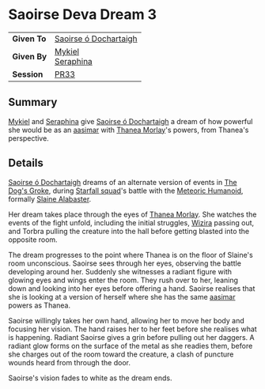 # Saoirse Deva Dream 3

|||
|---|---|
| **Given To** | [Saoirse ó Dochartaigh](../characters/saoirse-o-dochartaigh.md) |
| **Given By** | [Mykiel](../characters/mykiel.md)<br>[Seraphina](../characters/seraphina.md) |
| **Session** | [PR33](../sessions/PR33.md) |

## Summary

[Mykiel](../characters/mykiel.md) and [Seraphina](../characters/seraphina.md) give [Saoirse ó Dochartaigh](../characters/saoirse-o-dochartaigh.md) a dream of how powerful she would be as an [aasimar](../lineages/aasimar.md) with [Thanea Morlay](../characters/thanea-morlay.md)'s powers, from Thanea's perspective.

## Details

[Saoirse ó Dochartaigh](../characters/saoirse-o-dochartaigh.md) dreams of an alternate version of events in [The Dog's Groke](../places/buildings/inns-taverns/the-dogs-groke.md), during [Starfall squad](../organisations/government/astorrel/squads/starfall-squad.md)'s battle with the [Meteoric Humanoid](../creatures/meteoric-humanoid.md), formally [Slaine Alabaster](../characters/slaine-alabaster.md).

Her dream takes place through the eyes of [Thanea Morlay](../characters/thanea-morlay.md). She watches the events of the fight unfold, including the initial struggles, [Wizira](../characters/wizira.md) passing out, and Torbra pulling the creature into the hall before getting blasted into the opposite room.

The dream progresses to the point where Thanea is on the floor of Slaine's room unconscious. Saoirse sees through her eyes, observing the battle developing around her. Suddenly she witnesses a radiant figure with glowing eyes and wings enter the room. They rush over to her, leaning down and looking into her eyes before offering a hand. Saoirse realises that she is looking at a version of herself where she has the same [aasimar](../lineages/aasimar.md) powers as Thanea.

Saoirse willingly takes her own hand, allowing her to move her body and focusing her vision. The hand raises her to her feet before she realises what is happening. Radiant Saoirse gives a grin before pulling out her daggers. A radiant glow forms on the surface of the metal as she readies them, before she charges out of the room toward the creature, a clash of puncture wounds heard from through the door.

Saoirse's vision fades to white as the dream ends.
